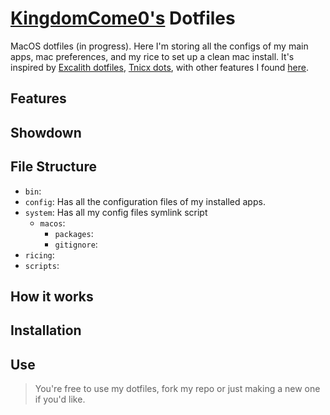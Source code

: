 # [KingdomCome0's](https://github.com/aravezskinteeth) Dotfiles

MacOS dotfiles (in progress). Here I'm storing all the configs of my main apps, mac preferences, and my rice to set up a clean mac install. It's inspired by [Excalith dotfiles](https://github.com/excalith/.dotfiles), [Tnicx dots](https://github.com/Tnixc/dots), with other features I found [here](https://dotfiles.github.io/tips/).

## Features

## Showdown

## File Structure

- `bin`: 
- `config`: Has all the configuration files of my installed apps.
- `system`: Has all my config files symlink script
    - `macos`:
        - `packages`:
        - `gitignore`:
- `ricing`:
- `scripts`:

## How it works

## Installation

## Use

> You're free to use my dotfiles, fork my repo or just making a new one if you'd like. 
